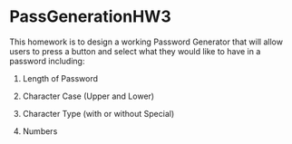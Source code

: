 # PassGenerationHW3

This homework is to design a working Password Generator that will allow users to press a button and select what they would like to have in a password including:

  1. Length of Password
  
  2. Character Case (Upper and Lower)
  
  3. Character Type (with or without Special)
  
  4. Numbers
